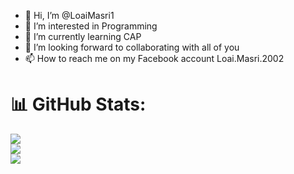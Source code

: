 - 👋 Hi, I’m @LoaiMasri1
- 👀 I’m interested in Programming
- 🌱 I’m currently learning CAP 
- 💞️ I’m looking forward to collaborating with all of you
- 📫  How to reach me on my Facebook account Loai.Masri.2002

# 📊 GitHub Stats:

![](https://github-readme-stats.vercel.app/api?username=LoaiMasri1&theme=dark&hide_border=false&include_all_commits=false&count_private=false)<br/>
![](https://github-readme-streak-stats.herokuapp.com/?user=LoaiMasri1&theme=dark&hide_border=false)<br/>
![](https://github-readme-stats.vercel.app/api/top-langs/?username=LoaiMasri1&theme=dark&hide_border=false&include_all_commits=false&count_private=false&layout=compact)
